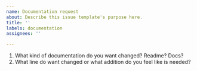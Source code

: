 ```yaml
---
name: Documentation request
about: Describe this issue template's purpose here.
title: ''
labels: documentation
assignees: ''

---
```


1. What kind of documentation do you want changed? Readme? Docs?
2. What line do want changed or what addition do you feel like is needed?
